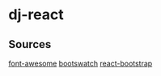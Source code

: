 # dj-react

## Sources

[font-awesome](https://cdnjs.com/libraries/font-awesome)
[bootswatch](https://bootswatch.com/)
[react-bootstrap](https://react-bootstrap.netlify.app/docs/components/navbar/)
